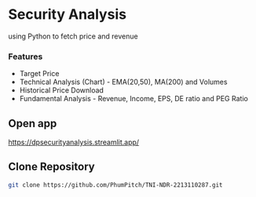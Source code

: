 # Security Analysis
using Python to fetch price and revenue

### Features
- Target Price
- Technical Analysis (Chart) - EMA(20,50), MA(200) and Volumes
- Historical Price Download
- Fundamental Analysis - Revenue, Income, EPS, DE ratio and PEG Ratio

## Open app
https://dpsecurityanalysis.streamlit.app/

## Clone Repository
```bash
git clone https://github.com/PhumPitch/TNI-NDR-2213110287.git
